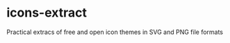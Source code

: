 icons-extract
=============

Practical extracs of free and open icon themes in SVG and PNG file formats